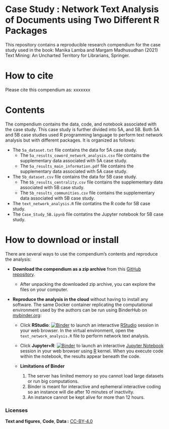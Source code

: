 # Case Study : Network Text Analysis of Documents using Two Different R Packages

This repository contains a reproducible research compendium for the case study used in the book:
Manika Lamba and Margam Madhusudhan (2021) Text Mining: An Uncharted Territory for Librarians, Springer.

# How to cite
Please cite this compendium as: xxxxxxx

# Contents
The compendium contains the data, code, and notebook associated with the case study. This case study is further divided into 5A, and 5B. Both 5A and 5B case studies used R programming language to perform text network analysis but with different packages. It is organized as follows:

  - The `5a_dataset.txt` file contains the data for 5A case study.
    - The `5a_results_coword_network_analysis.csv` file contains the supplementary data associated with 5A case study.
    - The `5a_results_main_information.pdf` file contains the supplementary data associated with 5A case study.
  - The `5b_dataset.csv` file contains the data for 5B case study.
    - The `5b_results_centrality.csv` file contains the supplementary data associated with 5B case study.
    - The `5b_results_communities.csv` file contains the supplementary data associated with 5B case study.
  - The `text_network_analysis.R` file contatins the R code for 5B case study.
  - The `Case_Study_5B.ipynb` file contatins the Jupyter notebook for 5B case study.

# How to download or install
There are several ways to use the compendium’s contents and reproduce
the analysis:

  - **Download the compendium as a zip archive** from this [GitHub
    repository](https://github.com/textmining-utl/chapter5/archive/master.zip).
    
      - After unpacking the downloaded zip archive, you can explore the
        files on your computer.

  - **Reproduce the analysis in the cloud** without having to install
    any software. The same Docker container replicating the
    computational environment used by the authors can be run using
    BinderHub on [mybinder.org](https://mybinder.org/):
    
      - Click
        **RStudio**: [![Binder](http://mybinder.org/badge_logo.svg)](http://mybinder.org/v2/gh/textmining-utl/chapter5/master?urlpath=rstudio) to launch an interactive 
        [RStudio](https://rstudio.com/) session in your web browser. In the virtual environment, open the `text_network_analysis.R` file to perform network text analysis.
        
       - Click
        **Jupyter+R**: [![Binder](http://mybinder.org/badge_logo.svg)](http://mybinder.org/v2/gh/textmining-utl/chapter5/master?filepath=Case_Study_5B.ipynb) to launch an interactive [Jupyter Notebook](https://jupyter.org/) session in your web browser using [R](https://cloud.r-project.org/index.html) kernel. When you execute code within the notebook, the results appear beneath the code.
        
       - **Limitations of Binder**
         1. The server has limited memory so you cannot load large datasets or run big computations.
         2. Binder is meant for interactive and ephemeral interactive coding so an instance will die after 10 minutes of inactivity.
         3. An instance cannot be kept alive for more than 12 hours.

### Licenses

**Text and figures**, **Code**, **Data :** [CC-BY-4.0](http://creativecommons.org/licenses/by/4.0/)


